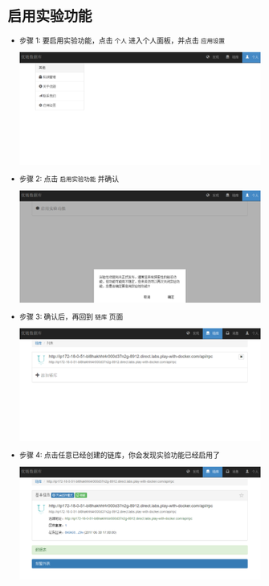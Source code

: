 # 启用实验功能

* 步骤 1: 要启用实验功能，点击 `个人` 进入个人面板，并点击 `应用设置`

  ![](images/02/exp-step1.png)

* 步骤 2: 点击 `启用实验功能` 并确认

  ![](images/02/exp-step2.png)

* 步骤 3: 确认后，再回到 `链库` 页面

  ![](images/02/exp-step3.png)

* 步骤 4: 点击任意已经创建的链库，你会发现实验功能已经启用了 

  ![](images/02/exp-step4.png)
